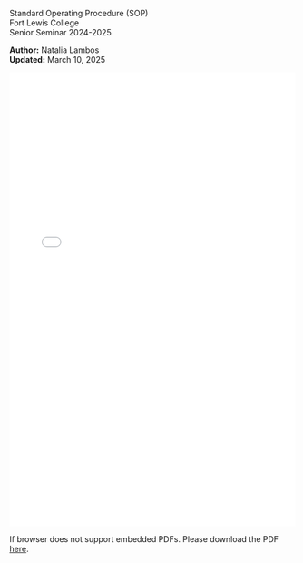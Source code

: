 Standard Operating Procedure (SOP)  
Fort Lewis College  
Senior Seminar 2024-2025

**Author:** Natalia Lambos  
**Updated:** March 10, 2025

<!-- Ensure the PDF file exists at the specified path. If not, update the path accordingly. -->
<div>
  <embed src="sops/thermal_ox.pdf" width="100%" height="800px" type="application/pdf">
  <p>If browser does not support embedded PDFs. Please download the PDF <a href="sops/thermal_ox.pdf">here</a>.</p>
</div>